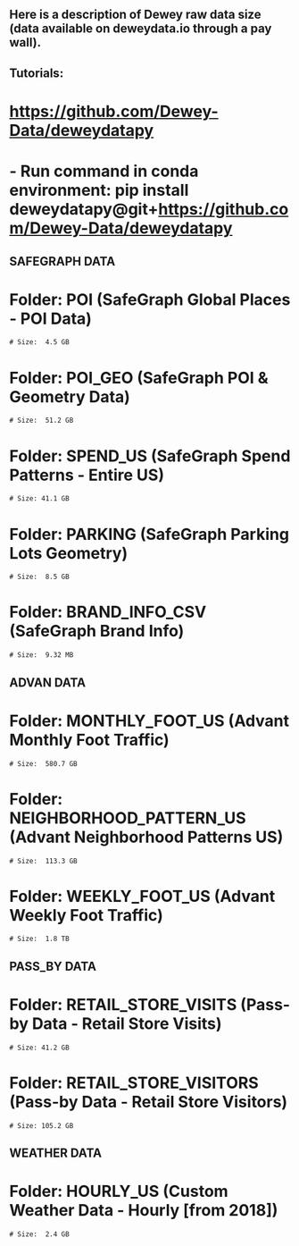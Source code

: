 ## Here is a description of Dewey raw data size (data available on deweydata.io through a pay wall).

## Tutorials:
# https://github.com/Dewey-Data/deweydatapy
# - Run command in conda environment: pip install deweydatapy@git+https://github.com/Dewey-Data/deweydatapy

## SAFEGRAPH DATA
# Folder: POI (SafeGraph Global Places - POI Data)
    # Size:  4.5 GB
# Folder: POI_GEO (SafeGraph POI & Geometry Data)
    # Size:  51.2 GB
# Folder: SPEND_US (SafeGraph Spend Patterns - Entire US)
    # Size: 41.1 GB
# Folder: PARKING (SafeGraph Parking Lots Geometry)
    # Size:  8.5 GB
# Folder: BRAND_INFO_CSV (SafeGraph Brand Info)
    # Size:  9.32 MB

## ADVAN DATA
# Folder: MONTHLY_FOOT_US (Advant Monthly Foot Traffic)
    # Size:  580.7 GB
# Folder: NEIGHBORHOOD_PATTERN_US (Advant Neighborhood Patterns US)
    # Size:  113.3 GB
# Folder: WEEKLY_FOOT_US (Advant Weekly Foot Traffic)
    # Size:  1.8 TB

## PASS_BY DATA
# Folder: RETAIL_STORE_VISITS (Pass-by Data - Retail Store Visits)
    # Size: 41.2 GB
# Folder: RETAIL_STORE_VISITORS (Pass-by Data - Retail Store Visitors)
    # Size: 105.2 GB

## WEATHER DATA
# Folder: HOURLY_US (Custom Weather Data - Hourly [from 2018])
    # Size:  2.4 GB
